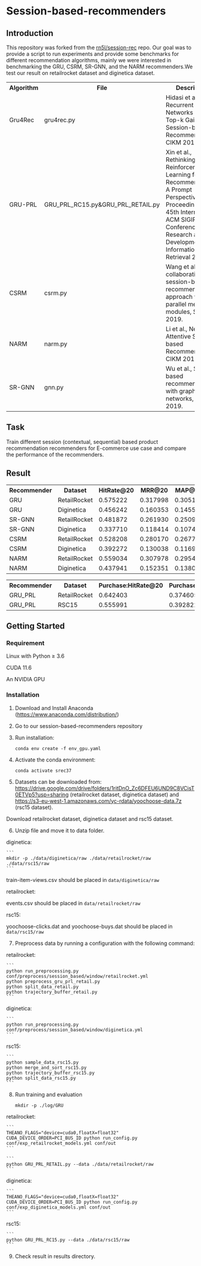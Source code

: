# Session-based-recommenders
## Introduction
This repository was forked from the [rn5l/session-rec](https://github.com/rn5l/session-rec) repo. Our goal was to provide a script to run experiments and provide some benchmarks for different recommendation algorithms, mainly we were interested in benchmarking the GRU, CSRM, SR-GNN, and the NARM recommenders.We test our result on retailrocket dataset and diginetica dataset.
<div>
<table class="table table-hover table-bordered">
    <tr>
        <th width="20%" scope="col"> Algorithm</th>
        <th width="12%" class="conf" scope="col">File</th>
        <th width="68%" class="conf" scope="col">Description</th>
    </tr>
    <tr>
        <td scope="row">Gru4Rec</td>
        <td>gru4rec.py</td>
        <td>Hidasi et al., Recurrent Neural Networks with Top-k Gains for Session-based Recommendations, CIKM 2018.<br>
        </td>
    </tr>
    <tr>
        <td scope="row">GRU-PRL</td>
        <td>GRU_PRL_RC15.py&GRU_PRL_RETAIL.py</td>
        <td>Xin et al., Rethinking Reinforcement Learning for Recommendation: A Prompt Perspective, Proceedings of the 45th International ACM SIGIR Conference on Research and Development in Information Retrieval 2022.<br>
        </td>
    </tr>
    <tr>
        <td scope="row">CSRM</td>
        <td>csrm.py</td>
        <td>Wang et al., A collaborative session-based recommendation approach with parallel memory modules, SIGIR 2019.<br>
        </td>
    </tr>
    <tr>
        <td scope="row">NARM</td>
        <td>narm.py</td>
        <td>Li et al., Neural Attentive Session-based Recommendation, CIKM 2017.
        </td>
    </tr>
    <tr>
        <td scope="row">SR-GNN</td>
        <td>gnn.py</td>
        <td>Wu et al., Session-based recommendation with graph neural networks, AAAI 2019.
        </td>
    </tr>
</table>
</div>

<!-- Deadline: 12/15/2022 -->
## Task

Train different session (contextual, sequential) based product recommendation
recommenders for E-commerce use case and compare the performance of the recommenders.


## Result

<div>
<div>
    <table class="table table-hover table-bordered">
        <tr>
            <th width="12%" scope="col"> Recommender</th>
            <th width="16%" class="conf" scope="col">Dataset</th>
            <th width="16%" class="conf" scope="col">HitRate@20</th>
            <th width="16%" class="conf" scope="col">MRR@20</th>
            <th width="16%" class="conf" scope="col">MAP@20</th>
            <!-- <th width="16%" class="conf" scope="col">HitRate</th> -->
        </tr>
        <tr>
            <td>GRU</td>
            <td>RetailRocket</td>
            <td>0.575222
            <td>0.317998
            <td>0.305137
            </td>
        </tr>
        <tr>
            <td>GRU</td>
            <td>Diginetica</td>
            <td>0.456242
            <td>0.160353
            <td>0.145559
            </td>
        </tr>
        <tr>
            <td>SR-GNN</td>
            <td>RetailRocket</td>
            <td>0.481872
            <td>0.261930
            <td>0.250933
            </td>
        </tr>
        <tr>
            <td>SR-GNN</td>
            <td>Diginetica</td>
            <td>0.337710
            <td>0.118414
            <td>0.107449
            </td>
        </tr>
        <tr>
            <td>CSRM</td>
            <td>RetailRocket</td>
            <td>0.528208
            <td>0.280170
            <td>0.267768
            </td>
        </tr>
        <tr>
            <td>CSRM</td>
            <td>Diginetica</td>
            <td>0.392272
            <td>0.130038
            <td>0.116926
            </td>
        </tr>
        <tr>
            <td>NARM</td>
            <td>RetailRocket</td>
            <td>0.559034
            <td>0.307978
            <td>0.295425
            </td>
        </tr>
        <tr>
            <td>NARM</td>
            <td>Diginetica</td>
            <td>0.437941
            <td>0.152351
            <td>0.138072
            </td>
        </tr>
    </table>
</div>



<div>
<div>
    <table class="table table-hover table-bordered">
        <tr>
            <th width="12%" scope="col"> Recommender</th>
            <th width="16%" class="conf" scope="col">Dataset</th>
            <th width="16%" class="conf" scope="col">Purchase:HitRate@20</th>
            <th width="16%" class="conf" scope="col">Purchase:NDCG@20</th>
            <th width="16%" class="conf" scope="col">Click:HitRate@20</th>
            <th width="16%" class="conf" scope="col">Click:NDCG@20</th>
        </tr>
        <tr>
            <td>GRU_PRL</td>
            <td>RetailRocket</td>
            <td>0.642403
            <td>0.374605
            <td>0.469645
            <td>0.257799
            </td>
        </tr>
        <tr>
            <td>GRU_PRL</td>
            <td>RSC15</td>
            <td>0.555991
            <td>0.392822
            <td>0.347951
            <td>0.218077
            </td>
        </tr>
    </table>
</div>

## Getting Started

### Requirement

Linux with Python ≥ 3.6

CUDA 11.6

An NVIDIA GPU

### Installation

1. Download and Install Anaconda (https://www.anaconda.com/distribution/)
2. Go to our session-based-recommenders repository
3. Run installation:

    ```
    conda env create -f env_gpu.yaml
    ```

4. Activate the conda environment: 

    ```
    conda activate srec37
    ```

5. Datasets can be downloaded from: https://drive.google.com/drive/folders/1ritDnO_Zc6DFEU6UND9C8VCisT0ETVp5?usp=sharing (retailrocket dataset, diginetica dataset) and https://s3-eu-west-1.amazonaws.com/yc-rdata/yoochoose-data.7z (rsc15 dataset).



Download retailrocket dataset, diginetica dataset and rsc15 dataset.

6. Unzip file and move it to data folder.

diginetica:

    ```
    mkdir -p ./data/diginetica/raw ./data/retailrocket/raw ./data/rsc15/raw
    ```


train-item-views.csv should be placed in `data/diginetica/raw`

retailrocket:

events.csv should be placed in `data/retailrocket/raw`

rsc15:

yoochoose-clicks.dat and yoochoose-buys.dat should be placed in `data/rsc15/raw`




7. Preprocess data by running a configuration with the following command:

retailrocket:

    ```
    python run_preprocessing.py conf/preprocess/session_based/window/retailrocket.yml 
    python preprocess_gru_prl_retail.py 
    python split_data_retail.py
    python trajectory_buffer_retail.py
    ```

diginetica:

    ```
    python run_preprocessing.py conf/preprocess/session_based/window/diginetica.yml
    ```

rsc15:

    ```
    python sample_data_rsc15.py 
    python merge_and_sort_rsc15.py
    python trajectory_buffer_rsc15.py
    python split_data_rsc15.py
    ```


8. Run training and evaluation

    ```
    mkdir -p ./log/GRU
    ```


retailrocket:

    ```
    THEANO_FLAGS="device=cuda0,floatX=float32" CUDA_DEVICE_ORDER=PCI_BUS_ID python run_config.py conf/exp_retailrocket_models.yml conf/out
    ```

    ```
    python GRU_PRL_RETAIL.py --data ./data/retailrocket/raw
    ```


diginetica:

    ```
    THEANO_FLAGS="device=cuda0,floatX=float32" CUDA_DEVICE_ORDER=PCI_BUS_ID python run_config.py conf/exp_diginetica_models.yml conf/out
    ```

rsc15:

    ```
    python GRU_PRL_RC15.py --data ./data/rsc15/raw
    ```


9. Check result in results directory.
<!-- Example of configuration
```
- class: emde.model.EMDE
  params: {dataset: retailrocket, alpha: 0.9, W: 0.01, bs: 256, lr: 0.004, gamma: 0.5, n_sketches: 10,
          sketch_dim: 128, hidden_size: 2986, num_epochs: 5,
          slice_absolute_codes_filenames: ['data/retailrocket/codes/slices/SessionId_iter2_dim1024',
                                          'data/retailrocket/codes/slices/SessionId_iter4_dim1024',
                                          'data/retailrocket/codes/slices/UserId_iter3_dim1024'],
          master_data_absolute_codes_filenames: ['data/retailrocket/codes/mm/property_6',
                                                'data/retailrocket/codes/mm/property_776',
                                                'data/retailrocket/codes/mm/property_839',
                                                'data/retailrocket/codes/mm/random'],
          evaluate_from_dataLoader: True
  }
  key: emde
```

`dataset` - name of dataset

`alpha` - defines time decay in history user's sketch `sketch(t2) =alpha*W^(time_diff)*sketch(t1)`

`W` - defines time decay in history user's sketch `sketch(t2) =alpha*W^(time_diff)*sketch(t1)`

`bs` - training batch size

`lr` - learning rate

`gamma` learning rate decay after each epoch

`n_sketches` sketch depth

`sketch_dim` sketch width

`hidden_size` hidden size of feed forward neural network

`num_epochs` number of epochs

`slice_absolute_codes_filenames` list of json filename with product codes, seperate filenames per slice with extension `.{slice_number}`


`master_data_absolute_codes_filenames` list of json filename with product codes, common from all slices

`evaluate_from_dataLoader` If True evalues using pytorch dataLoader else using `predict_next` method -->

